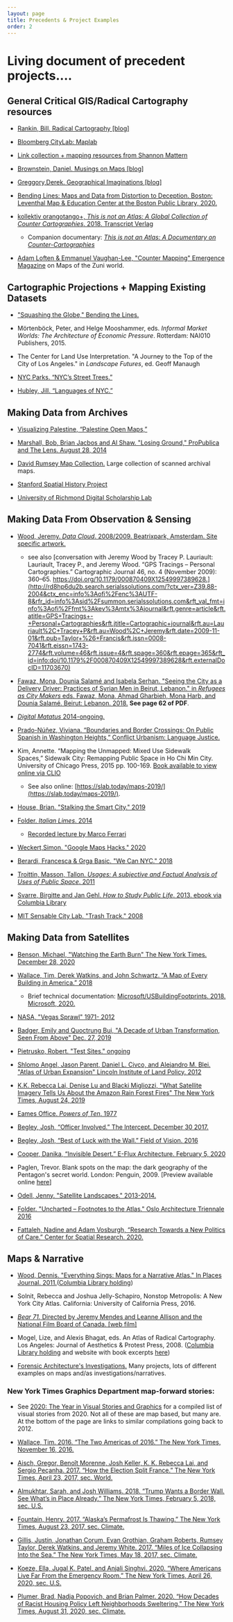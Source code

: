 ```yaml
---
layout: page
title: Precedents & Project Examples
order: 2
---
```


# Living document of precedent projects....

## General Critical GIS/Radical Cartography resources

- [Rankin, Bill. Radical Cartography [blog]](http://www.radicalcartography.net )

- [Bloomberg CityLab: Maplab](https://www.bloomberg.com/citylab )

- [Link collection + mapping resources from Shannon Mattern](https://pinboard.in/u:shannon_mattern/t:mapping/)

- [Brownstein, Daniel. Musings on Maps [blog]](https://dabrownstein.com/)

- [Greggory,Derek. Geographical Imaginations [blog]](https://geographicalimaginations.com/category/mapping/)

- [Bending Lines: Maps and Data from Distortion to Deception. Boston: Leventhal Map & Education Center at the Boston Public Library, 2020.](https://www.leventhalmap.org/digital-exhibitions/bending-lines)

- [kollektiv orangotango+, *This is not an Atlas: A Global Collection of Counter Cartographies*. 2018. Transcript Verlag](https://notanatlas.org/about/)
  - Companion documentary: [*This is not an Atlas: A Documentary on Counter-Cartographies*](https://www.youtube.com/watch?v=T8-GKyy3j6I&feature=youtu.be)

- [Adam Loften & Emmanuel Vaughan-Lee, "Counter Mapping" Emergence Magazine](https://emergencemagazine.org/story/counter-mapping/) on Maps of the Zuni world.


## Cartographic Projections + Mapping Existing Datasets

- ["Squashing the Globe," Bending the Lines.](https://www.leventhalmap.org/digital-exhibitions/bending-lines/how-to-bend/projections/) 

<!-- need to scan -->
- Mörtenböck, Peter, and Helge Mooshammer, eds. *Informal Market Worlds: The Architecture of Economic Pressure*. Rotterdam: NAI010 Publishers, 2015.

<!-- need to scan -->
- The Center for Land Use Interpretation. "A Journey to the Top of the City of Los Angeles." in *Landscape Futures*, ed. Geoff Manaugh 

- [NYC Parks. “NYC’s Street Trees.”](https://tree-map.nycgovparks.org/) 

- [Hubley, Jill. “Languages of NYC.”](https://www.jillhubley.com/project/nyclanguages/)


## Making Data from Archives
- [Visualizing Palestine, “Palestine Open Maps,”](https://palopenmaps.org/) 

- [Marshall, Bob, Brian Jacbos and Al Shaw. "Losing Ground," ProPublica and The Lens. August 28, 2014](https://projects.propublica.org/louisiana/) 

- [David Rumsey Map Collection.](https://www.davidrumsey.com) Large collection of scanned archival maps. 

- [Stanford Spatial History Project](https://web.stanford.edu/group/spatialhistory/cgi-bin/site/gallery.php)

- [University of Richmond Digital Scholarship Lab](https://dsl.richmond.edu/)


## Making Data From Observation & Sensing

- [Wood, Jeremy. *Data Cloud*. 2008/2009.
Beatrixpark, Amsterdam. Site specific artwork.](http://www.jeremywood.net/artworks/data-cloud.html)
    - see also [conversation with Jeremy Wood by Tracey P. Lauriault: Lauriault, Tracey P., and Jeremy Wood. “GPS Tracings – Personal Cartographies.” Cartographic Journal 46, no. 4 (November 2009): 360–65. https://doi.org/10.1179/000870409X12549997389628.](http://rd8hp6du2b.search.serialssolutions.com/?ctx_ver=Z39.88-2004&ctx_enc=info%3Aofi%2Fenc%3AUTF-8&rfr_id=info%3Asid%2Fsummon.serialssolutions.com&rft_val_fmt=info%3Aofi%2Ffmt%3Akev%3Amtx%3Ajournal&rft.genre=article&rft.atitle=GPS+Tracings+-+Personal+Cartographies&rft.jtitle=Cartographic+journal&rft.au=Lauriault%2C+Tracey+P&rft.au=Wood%2C+Jeremy&rft.date=2009-11-01&rft.pub=Taylor+%26+Francis&rft.issn=0008-7041&rft.eissn=1743-2774&rft.volume=46&rft.issue=4&rft.spage=360&rft.epage=365&rft_id=info:doi/10.1179%2F000870409X12549997389628&rft.externalDocID=11703670)

- [Fawaz, Mona, Dounia Salamé and Isabela Serhan. "Seeing the City as a Delivery Driver: Practices of Syrian Men in Beirut, Lebanon." in *Refugees as City Makers* eds. Fawaz, Mona, Ahmad Gharbieh, Mona Harb, and Dounia Salamé. Beirut: Lebanon. 2018.](https://www.aub.edu.lb/ifi/Documents/publications/research_reports/2018-2019/20180910_refugees_as_city_makers.pdf) **See page 62 of PDF**.

- [*Digital Matatus* 2014-ongoing.](http://digitalmatatus.com/about.html) 

- [Prado-Núñez, Viviana. “Boundaries and Border Crossings: On Public Spanish in Washington Heights,” Conflict Urbanism: Language Justice.](http://language-ecologies.c4sr.columbia.edu/seminar/Case-Studies/WashingtonHeights/index.html) 

- Kim, Annette. “Mapping the Unmapped: Mixed Use Sidewalk Spaces,” Sidewalk City: Remapping Public Space in Ho Chi Min City. University of Chicago Press, 2015 pp. 100-169. [Book available to view online via CLIO](https://clio.columbia.edu/catalog/11744583?counter=1)
  - See also online: [https://slab.today/maps-2019/](https://slab.today/maps-2019/). 

- [House, Brian. "Stalking the Smart City." 2019](https://urbanomnibus.net/2019/05/stalking-smart-city/)

- [Folder. *Italian Limes*. 2014](http://www.italianlimes.net/)
  - [Recorded lecture by Marco Ferrari](https://vimeo.com/268248381)

- [Weckert,Simon. "Google Maps Hacks." 2020](http://www.simonweckert.com/googlemapshacks.html)

- [Berardi, Francesca & Grga Basic. "We Can NYC." 2018](https://canners.nyc/)

- [Troittin, Masson, Tallon. *Usages: A subjective and Factual Analysis of Uses of Public Space*. 2011](http://www.marin-trottin.com/usages)

- [Svarre, Birgitte and Jan Gehl. *How to Study Public Life*. 2013. ebook via Columbia Library](https://clio.columbia.edu/catalog/14098130?counter=1)

- [MIT Sensable City Lab. "Trash Track." 2008](https://senseable.mit.edu/trashtrack/how-it-works.php?id=3)

## Making Data from Satellites 

- [Benson, Michael, "Watching the Earth Burn" The New York Times. December 28, 2020](https://www.nytimes.com/2020/12/28/opinion/climate-change-earth.html)

- [Wallace, Tim, Derek Watkins, and John Schwartz. “A Map of Every Building in America.” 2018](https://www.nytimes.com/interactive/2018/10/12/us/map-of-every-building-in-the-united-states.html)
  - Brief technical documentation: [Microsoft/USBuildingFootprints. 2018. Microsoft, 2020.](https://github.com/microsoft/USBuildingFootprints)

- [NASA, "Vegas Sprawl" 1971- 2012](https://www.youtube.com/watch?v=xFzdyxwx50M)

- [Badger, Emily and Quoctrung Bui, "A Decade of Urban Transformation, Seen From Above" Dec. 27, 2019](https://www.nytimes.com/interactive/2019/12/27/upshot/america-from-above.html)

- [Pietrusko, Robert. "Test Sites." ongoing](http://www.warning-office.org/wo-test-sites)

- [Shlomo Angel, Jason Parent, Daniel L. Civco, and Alejandro M. Blei. "Atlas of Urban Expansion" Lincoln Institute of Land Policy. 2012](https://www.lincolninst.edu/research-data/data/atlas-urban-expansion)

- [K.K. Rebecca Lai, Denise Lu and Blacki Migliozzi, "What Satellite Imagery Tells Us About the Amazon Rain Forest Fires" The New York Times, August 24, 2019](https://www.nytimes.com/interactive/2019/08/24/world/americas/amazon-rain-forest-fire-maps.html)

- [Eames Office. *Powers of Ten*. 1977](https://www.youtube.com/watch?v=0fKBhvDjuy0)

- [Begley, Josh, “Officer Involved.” The Intercept. December 30 2017.](https://theintercept.co/officer-involved/)

- [Begley, Josh, “Best of Luck with the Wall.” Field of Vision. 2016](https://theintercept.com/2016/10/26/best-of-luck-with-the-wall/)

- [Cooper, Danika, “Invisible Desert.” E-Flux Architecture. February 5, 2020](https://www.e-flux.com/architecture/new-silk-roads/313103/invisible-desert/) 

- Paglen, Trevor. Blank spots on the map: the dark geography of the Pentagon's secret world. London: Penguin, 2009. [Preview available online [here](https://www.google.com/books/edition/Blank_Spots_on_the_Map/oM8u2198DcsC?hl=en&gbpv=1&printsec=frontcover)]

- [Odell, Jenny. "Satellite Landscapes." 2013-2014.](https://www.jennyodell.com/satellite-landscapes.html)

- [Folder. "Uncharted – Footnotes to the Atlas." Oslo Architecture Triennale 2016 ](http://uncharted.ooo/explore.html) 

- [Fattaleh, Nadine and Adam Vosburgh, “Research Towards a New Politics of Care.” Center for Spatial Research. 2020.](https://centerforspatialresearch.github.io/summer2020_research/2020/08/30/supply-chain.html)

## Maps & Narrative

- [Wood, Dennis. "Everything Sings: Maps for a Narrative Atlas." In Places Journal. 2011.](https://placesjournal.org/article/everything-sings-maps-for-a-narrative-atlas/?cn-reloaded=1)([Columbia Library holding](https://clio.columbia.edu/catalog/12408640))

- Solnit, Rebecca and Joshua Jelly-Schapiro, Nonstop Metropolis: A New York City Atlas. California: University of California Press, 2016.  

- [*Bear 71.* Directed by Jeremy Mendes and Leanne Allison and the National Film Board of Canada. [web film]](https://bear71vr.nfb.ca/)

- Mogel, Lize, and Alexis Bhagat, eds. An Atlas of Radical Cartography. Los Angeles: Journal of Aesthetics & Protest Press, 2008. ([Columbia Library holding](https://clio.columbia.edu/catalog/6359214?counter=1) and website with book excerpts [here](http://www.an-atlas.com/))

- [Forensic Architecture's Investigations.](https://forensic-architecture.org/) Many projects, lots of different examples on maps and/as investigations/narratives.

### New York Times Graphics Department map-forward stories: 

  - See [2020: The Year in Visual Stories and Graphics](https://www.nytimes.com/interactive/2020/12/30/us/2020-year-in-graphics.html?searchResultPosition=2) for a compiled list of visual stories from 2020. Not all of these are map based, but many are. At the bottom of the page are links to similar compilations going back to 2012. 

  - [Wallace, Tim. 2016. “The Two Americas of 2016.” The New York Times, November 16, 2016.](https://www.nytimes.com/interactive/2016/11/16/us/politics/the-two-americas-of-2016.html)

  - [Aisch, Gregor, Benoît Morenne, Josh Keller, K. K. Rebecca Lai, and Sergio Peçanha. 2017. “How the Election Split France.” The New York Times, April 23, 2017, sec. World.](https://www.nytimes.com/interactive/2017/04/23/world/europe/french-election-results-maps.html)

  - [Almukhtar, Sarah, and Josh Williams. 2018. “Trump Wants a Border Wall. See What’s in Place Already.” The New York Times, February 5, 2018, sec. U.S.](https://www.nytimes.com/interactive/2018/02/05/us/border-wall.html)

  - [Fountain, Henry. 2017. “Alaska’s Permafrost Is Thawing.” The New York Times, August 23, 2017, sec. Climate.](https://www.nytimes.com/interactive/2017/08/23/climate/alaska-permafrost-thawing.html)

  - [Gillis, Justin, Jonathan Corum, Evan Grothjan, Graham Roberts, Rumsey Taylor, Derek Watkins, and Jeremy White. 2017. “Miles of Ice Collapsing Into the Sea.” The New York Times, May 18, 2017, sec. Climate.](https://www.nytimes.com/interactive/2017/05/18/climate/antarctica-ice-melt-climate-change.html)

  - [Koeze, Ella, Jugal K. Patel, and Anjali Singhvi. 2020. “Where Americans Live Far From the Emergency Room.” The New York Times, April 26, 2020, sec. U.S.](https://www.nytimes.com/interactive/2020/04/26/us/us-hospital-access-coronavirus.html)

  - [Plumer, Brad, Nadja Popovich, and Brian Palmer. 2020. “How Decades of Racist Housing Policy Left Neighborhoods Sweltering.” The New York Times, August 31, 2020, sec. Climate.](https://www.nytimes.com/interactive/2020/08/24/climate/racism-redlining-cities-global-warming.html.)





<!-- Other misc projects to be added: 
Anti-Eviction Mapping Project 
Forensic Architecture -->
